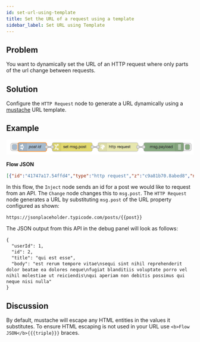 ```yaml
---
id: set-url-using-template
title: Set the URL of a request using a template
sidebar_label: Set URL using Template
---
```


## Problem

You want to dynamically set the URL of an HTTP request where only parts of the url change between requests.

## Solution

Configure the <code class="node">HTTP Request</code> node to generate a URL dynamically using a [mustache](http://mustache.github.io/mustache.5.html) URL template.

## Example

![](../assets/http-requests/set-request-url-template.png)

<b>Flow JSON</b>
~~~json
[{"id":"41747a17.54ffd4","type":"http request","z":"c9a81b70.8abed8","name":"","method":"GET","ret":"txt","url":"https://jsonplaceholder.typicode.com/posts/{{post}}","tls":"","x":550,"y":480,"wires":[["d682318c.36823"]]},{"id":"d682318c.36823","type":"debug","z":"c9a81b70.8abed8","name":"","active":true,"console":"false","complete":"payload","x":710,"y":480,"wires":[]},{"id":"90bfea22.dd2b98","type":"inject","z":"c9a81b70.8abed8","name":"post id","topic":"","payload":"2","payloadType":"str","repeat":"","crontab":"","once":false,"x":250,"y":480,"wires":[["e67a0cc.596d4f"]]},{"id":"e67a0cc.596d4f","type":"change","z":"c9a81b70.8abed8","name":"","rules":[{"t":"set","p":"post","pt":"msg","to":"payload","tot":"msg"}],"action":"","property":"","from":"","to":"","reg":false,"x":390,"y":480,"wires":[["41747a17.54ffd4"]]}]
~~~



In this flow, the <code class="node">Inject</code> node sends an id for a post we would like to request from an API.  The <code class="node">Change</code> node changes this to `msg.post`.  The <code class="node">HTTP Request</code> node generates a URL by substituting `msg.post` of the URL property configured as shown:

~~~text
https://jsonplaceholder.typicode.com/posts/{{post}}
~~~


The JSON output from this API in the debug panel will look as follows:

~~~text
{
  "userId": 1,
  "id": 2,
  "title": "qui est esse",
  "body": "est rerum tempore vitae\nsequi sint nihil reprehenderit dolor beatae ea dolores neque\nfugiat blanditiis voluptate porro vel nihil molestiae ut reiciendis\nqui aperiam non debitis possimus qui neque nisi nulla"
}
~~~


## Discussion

By default, mustache will escape any HTML entities in the values it substitutes. To ensure HTML escaping is not used in your URL use `<b>Flow JSON</b>{{{triple}}}` braces.
